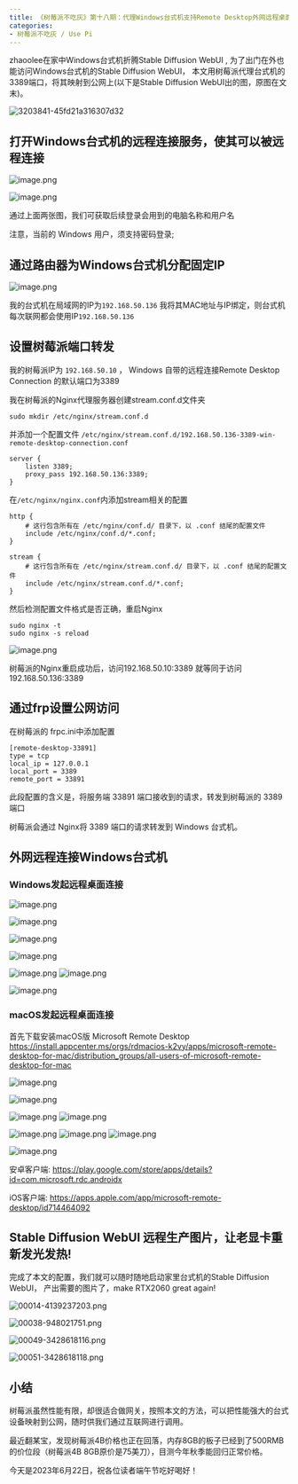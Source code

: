 ```yaml
---
title: 《树莓派不吃灰》第十八期：代理Windows台式机支持Remote Desktop外网远程桌面连接, 随时玩转Stable Diffusion WebUI
categories:
- 树莓派不吃灰 / Use Pi
---
```



zhaoolee在家中Windows台式机折腾Stable Diffusion WebUI , 为了出门在外也能访问Windows台式机的Stable Diffusion WebUI， 本文用树莓派代理台式机的3389端口，将其映射到公网上(以下是Stable Diffusion WebUI出的图，原图在文末)。



![3203841-45fd21a316307d32](https://cdn.fangyuanxiaozhan.com/assets/1687427734227N8RYD2z5.png)

## 打开Windows台式机的远程连接服务，使其可以被远程连接 

![image.png](https://cdn.fangyuanxiaozhan.com/assets/1687427428544QnpPsTXZ.png)


![image.png](https://cdn.fangyuanxiaozhan.com/assets/1687427428579De8ERH0h.png)

通过上面两张图，我们可获取后续登录会用到的电脑名称和用户名



注意，当前的 Windows 用户，须支持密码登录;

## 通过路由器为Windows台式机分配固定IP

![image.png](https://cdn.fangyuanxiaozhan.com/assets/1687427429260jW65B6zd.png)


我的台式机在局域网的IP为`192.168.50.136` 我将其MAC地址与IP绑定，则台式机每次联网都会使用IP`192.168.50.136`

## 设置树莓派端口转发

我的树莓派IP为 `192.168.50.10` ， Windows 自带的远程连接Remote Desktop Connection 的默认端口为3389



我在树莓派的Nginx代理服务器创建stream.conf.d文件夹



```
sudo mkdir /etc/nginx/stream.conf.d
```

并添加一个配置文件 `/etc/nginx/stream.conf.d/192.168.50.136-3389-win-remote-desktop-connection.conf`



```
server {
    listen 3389;
    proxy_pass 192.168.50.136:3389;
}
```

在`/etc/nginx/nginx.conf`内添加stream相关的配置



```
http {
    # 这行包含所有在 /etc/nginx/conf.d/ 目录下，以 .conf 结尾的配置文件
    include /etc/nginx/conf.d/*.conf;
}

stream {
    # 这行包含所有在 /etc/nginx/stream.conf.d/ 目录下，以 .conf 结尾的配置文件
    include /etc/nginx/stream.conf.d/*.conf;
}
```

然后检测配置文件格式是否正确，重启Nginx



```
sudo nginx -t
sudo nginx -s reload
```

![image.png](https://cdn.fangyuanxiaozhan.com/assets/1687427429937XGi8pPWf.png)


树莓派的Nginx重启成功后，访问192.168.50.10:3389 就等同于访问192.168.50.136:3389



## 通过frp设置公网访问


在树莓派的 frpc.ini中添加配置



```
[remote-desktop-33891]
type = tcp
local_ip = 127.0.0.1
local_port = 3389
remote_port = 33891
```


此段配置的含义是，将服务端 33891 端口接收到的请求，转发到树莓派的 3389 端口



树莓派会通过 Nginx将 3389 端口的请求转发到 Windows 台式机。




## 外网远程连接Windows台式机

### Windows发起远程桌面连接

![image.png](https://cdn.fangyuanxiaozhan.com/assets/1687427434166e0PC88jY.png)

![image.png](https://cdn.fangyuanxiaozhan.com/assets/1687427436674knGzxDaH.png)

![image.png](https://cdn.fangyuanxiaozhan.com/assets/16874274406150fYXyJxj.png)

![image.png](https://cdn.fangyuanxiaozhan.com/assets/16874274431175eKpDB2z.png)

![image.png](https://cdn.fangyuanxiaozhan.com/assets/1687427444758ADcWm1rA.png)
![image.png](https://upload-images.jianshu.io/upload_images/3203841-a486fe6384859fbf.png?imageMogr2/auto-orient/strip%7CimageView2/2/w/1240)

![image.png](https://cdn.fangyuanxiaozhan.com/assets/16874274515115swccRcB.png)


### macOS发起远程桌面连接

首先下载安装macOS版 Microsoft Remote Desktop https://install.appcenter.ms/orgs/rdmacios-k2vy/apps/microsoft-remote-desktop-for-mac/distribution_groups/all-users-of-microsoft-remote-desktop-for-mac





![image.png](https://cdn.fangyuanxiaozhan.com/assets/1687427454230DY3sMYWy.png)

![image.png](https://cdn.fangyuanxiaozhan.com/assets/1687427457975sps7NeFG.png)


![image.png](https://cdn.fangyuanxiaozhan.com/assets/168742745944537BGCKTC.png)
![image.png](https://upload-images.jianshu.io/upload_images/3203841-5a1f7093f1cdfbe7.png?imageMogr2/auto-orient/strip%7CimageView2/2/w/1240)


![image.png](https://cdn.fangyuanxiaozhan.com/assets/16874274635366B4DWNSh.png)
![image.png](https://upload-images.jianshu.io/upload_images/3203841-8f7000a9318fa96f.png?imageMogr2/auto-orient/strip%7CimageView2/2/w/1240)
![image.png](https://upload-images.jianshu.io/upload_images/3203841-7e13c5221ee87a64.png?imageMogr2/auto-orient/strip%7CimageView2/2/w/1240)

![image.png](https://cdn.fangyuanxiaozhan.com/assets/1687427474278fPXrrhHA.png)


安卓客户端: https://play.google.com/store/apps/details?id=com.microsoft.rdc.androidx



iOS客户端: https://apps.apple.com/app/microsoft-remote-desktop/id714464092



## Stable Diffusion WebUI 远程生产图片，让老显卡重新发光发热!

完成了本文的配置，我们就可以随时随地启动家里台式机的Stable Diffusion WebUI， 产出需要的图片了，make RTX2060 great again!



![00014-4139237203.png](https://cdn.fangyuanxiaozhan.com/assets/16874274763223Ny5xz5e.png)

![00038-948021751.png](https://cdn.fangyuanxiaozhan.com/assets/1687427478538pBCwD3GF.png)


![00049-3428618116.png](https://cdn.fangyuanxiaozhan.com/assets/1687427484811SfbA4XKr.png)

![00051-3428618118.png](https://cdn.fangyuanxiaozhan.com/assets/168742748853410BhZFM8.png)





## 小结

树莓派虽然性能有限，却很适合做网关，按照本文的方法，可以把性能强大的台式设备映射到公网，随时供我们通过互联网进行调用。



最近翻某宝，发现树莓派4B价格也正在回落，内存8GB的板子已经到了500RMB的价位段（树莓派4B 8GB原价是75美刀），目测今年秋季能回归正常价格。



今天是2023年6月22日，祝各位读者端午节吃好喝好！



